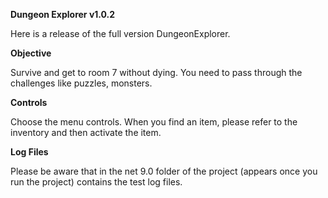 **Dungeon Explorer v1.0.2**

Here is a release of the full version DungeonExplorer.

**Objective**

Survive and get to room 7 without dying. You need to pass through the challenges like puzzles, monsters.

**Controls**

Choose the menu controls. When you find an item, please refer to the inventory and then activate the item.

**Log Files**

Please be aware that in the net 9.0 folder of the project (appears once you run the project)
contains the test log files.